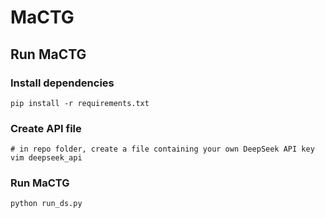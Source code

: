 # MaCTG

## Run MaCTG
### Install dependencies
```shell
pip install -r requirements.txt
```
### Create API file
```shell
# in repo folder, create a file containing your own DeepSeek API key
vim deepseek_api
```

### Run MaCTG
```shell
python run_ds.py
```